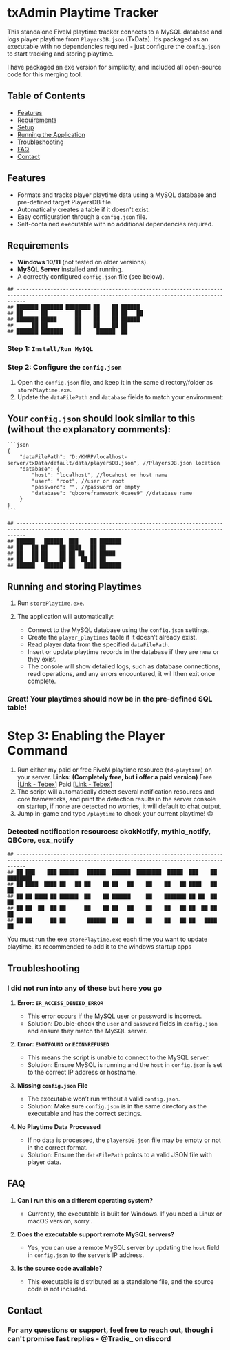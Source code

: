 # txAdmin Playtime Tracker
This standalone FiveM playtime tracker connects to a MySQL database and logs player playtime from `PlayersDB.json` (TxData). It’s packaged as an executable with no dependencies required - just configure the `config.json` to start tracking and storing playtime.

I have packaged an exe version for simplicity, and included all open-source code for this merging tool.

## Table of Contents
- [Features](#features)
- [Requirements](#requirements)
- [Setup](#setup)
- [Running the Application](#running-the-application)
- [Troubleshooting](#troubleshooting)
- [FAQ](#faq)
- [Contact](#contact)

## Features
- Formats and tracks player playtime data using a MySQL database and pre-defined target PlayersDB file.
- Automatically creates a table if it doesn't exist.
- Easy configuration through a `config.json` file.
- Self-contained executable with no additional dependencies required.

## Requirements
- **Windows 10/11** (not tested on older versions).
- **MySQL Server** installed and running.
- A correctly configured `config.json` file (see below).

```
## -----------------------------------------------------------------------------------------------------------------------------------------------
## ███████ ███████ ████████ ██    ██ ██████  
## ██      ██         ██    ██    ██ ██   ██ 
## ███████ █████      ██    ██    ██ ██████  
##      ██ ██         ██    ██    ██ ██      
## ███████ ███████    ██     ██████  ██      
```                                        

### Step 1: `Install/Run MySQL`

### Step 2: Configure the `config.json`
1. Open the `config.json` file, and keep it in the same directory/folder as `storePlaytime.exe`.
2. Update the `dataFilePath` and `database` fields to match your environment:

## Your `config.json` should look similar to this (without the explanatory comments):

    ```json
    {
        "dataFilePath": "D:/KMRP/localhost-server/txData/default/data/playersDB.json", //PlayersDB.json location
        "database": {
            "host": "localhost", //locahost or host name
            "user": "root", //user or root
            "password": "", //password or empty
            "database": "qbcoreframework_0caee9" //database name
        }
    }
    ```

```
## -----------------------------------------------------------------------------------------------------------------------------------------------
## ██████   ██████  ███    ██ ███████ 
## ██   ██ ██    ██ ████   ██ ██      
## ██   ██ ██    ██ ██ ██  ██ █████   
## ██   ██ ██    ██ ██  ██ ██ ██      
## ██████   ██████  ██   ████ ███████ 
```   

## Running and storing Playtimes
1. Run `storePlaytime.exe`.

2. The application will automatically:
    - Connect to the MySQL database using the `config.json` settings.
    - Create the `player_playtimes` table if it doesn’t already exist.
    - Read player data from the specified `dataFilePath`.
    - Insert or update playtime records in the database if they are new or they exist.
    - The console will show detailed logs, such as database connections, read operations, and any errors encountered, it wil lthen exit once complete.
   

### Great! Your playtimes should now be in the pre-defined SQL table!

# Step 3: Enabling the Player Command
1. Run either my paid or free FiveM playtime resource (`td-playtime`) on your server.
**Links: (Completely free, but i offer a paid version)**
Free [[Link - Tebex](https://td-fivem.tebex.io/package/6480777)]
Paid [[Link - Tebex](https://td-fivem.tebex.io/package/6485639)]
2. The script will automatically detect several notification resources and core frameworks, and print the detection results in the server console on startup, if none are detected no worries, it will default to chat output.
3. Jump in-game and type `/playtime` to check your current playtime! 😊

### Detected notification resources: okokNotify, mythic_notify, QBCore, esx_notify


```
## -----------------------------------------------------------------------------------------------------------------------------------------------                                                     
## ██ ███    ███ ██████   ██████  ██████  ████████  █████  ███    ██ ████████ 
## ██ ████  ████ ██   ██ ██    ██ ██   ██    ██    ██   ██ ████   ██    ██    
## ██ ██ ████ ██ ██████  ██    ██ ██████     ██    ███████ ██ ██  ██    ██    
## ██ ██  ██  ██ ██      ██    ██ ██   ██    ██    ██   ██ ██  ██ ██    ██    
## ██ ██      ██ ██       ██████  ██   ██    ██    ██   ██ ██   ████    ██    
```                             
                                                                        
                                                                           
You must run the exe `storePlaytime.exe` each time you want to update playtime, its recommended to add it to the windows startup apps


## Troubleshooting
### I did not run into any of these but here you go
1. **Error: `ER_ACCESS_DENIED_ERROR`**
   - This error occurs if the MySQL user or password is incorrect.
   - Solution: Double-check the `user` and `password` fields in `config.json` and ensure they match the MySQL server.

2. **Error: `ENOTFOUND` or `ECONNREFUSED`**
   - This means the script is unable to connect to the MySQL server.
   - Solution: Ensure MySQL is running and the `host` in `config.json` is set to the correct IP address or hostname.

3. **Missing `config.json` File**
   - The executable won’t run without a valid `config.json`.
   - Solution: Make sure `config.json` is in the same directory as the executable and has the correct settings.

4. **No Playtime Data Processed**
   - If no data is processed, the `playersDB.json` file may be empty or not in the correct format.
   - Solution: Ensure the `dataFilePath` points to a valid JSON file with player data.

## FAQ
1. **Can I run this on a different operating system?**
   - Currently, the executable is built for Windows. If you need a Linux or macOS version, sorry..

2. **Does the executable support remote MySQL servers?**
   - Yes, you can use a remote MySQL server by updating the `host` field in `config.json` to the server’s IP address.

3. **Is the source code available?**
   - This executable is distributed as a standalone file, and the source code is not included.

## Contact
### For any questions or support, feel free to reach out, though i can't promise fast replies - @Tradie_ on discord
